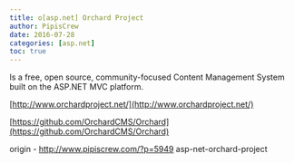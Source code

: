 ```yaml
---
title: o[asp.net] Orchard Project
author: PipisCrew
date: 2016-07-28
categories: [asp.net]
toc: true
---
```


Is a free, open source, community-focused Content Management System built on the ASP.NET MVC platform.

[http://www.orchardproject.net/](http://www.orchardproject.net/)

[https://github.com/OrchardCMS/Orchard](https://github.com/OrchardCMS/Orchard)

origin - http://www.pipiscrew.com/?p=5949 asp-net-orchard-project